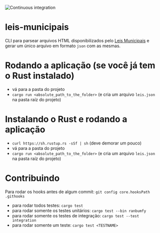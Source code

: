 ![Continuous integration](https://github.com/DadosAbertosDeFeira/leis-municipais/workflows/Continuous%20integration/badge.svg)

# leis-municipais

CLI para parsear arquivos HTML disponibilizados pelo [Leis Municipais](leismunicipais.com.br) e gerar um único arquivo 
em formato `json` com as mesmas.

# Rodando a aplicação (se você já tem o Rust instalado)

* vá para a pasta do projeto
* `cargo run <absolute_path_to_the_folder>` (e cria um arquivo `leis.json` na pasta raíz do projeto)

# Instalando o Rust e rodando a aplicação

* `curl https://sh.rustup.rs -sSf | sh` (deve demorar um pouco)
* vá para a pasta do projeto
* `cargo run <absolute_path_to_the_folder>` (e cria um arquivo `leis.json` na pasta raíz do projeto)

# Contribuindo

Para rodar os hooks antes de algum commit: `git config core.hooksPath .githooks`

* para rodar todos testes: `cargo test`
* para rodar somente os testes unitários: `cargo test --bin ranbumfy`
* para rodar somente os testes de integração: `cargo test --test integration`
* para rodar somente um teste: `cargo test <TESTNAME>`
